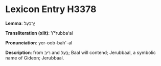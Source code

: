 # Lexicon Entry H3378

**Lemma**: יְרֻבַּעַל

**Transliteration (xlit)**: Yᵉrubbaʻal

**Pronunciation**: yer-oob-bah'-al

**Description**:
from רִיב and בַּעַל; Baal will contend; Jerubbaal, a symbolic name of Gideon; Jerubbaal.
